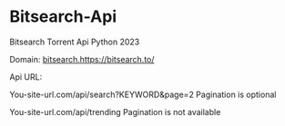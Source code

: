 # Bitsearch-Api
Bitsearch Torrent Api Python 2023

Domain: [bitsearch.](https://bitsearch.to/)https://bitsearch.to/


Api URL:  

You-site-url.com/api/search?KEYWORD&page=2
Pagination is optional

You-site-url.com/api/trending
Pagination is not available
